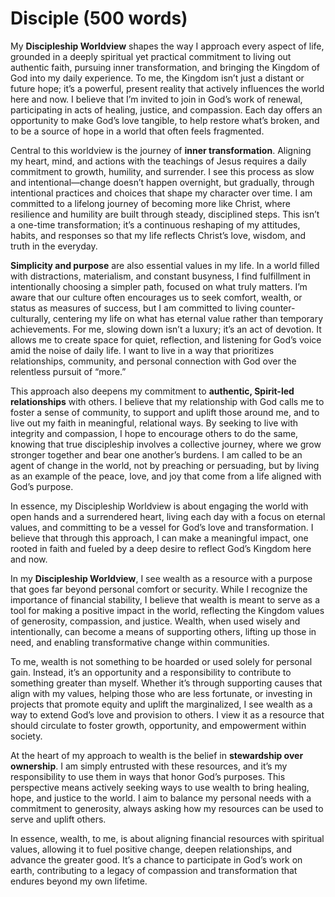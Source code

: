 # Disciple (500 words)

My **Discipleship Worldview** shapes the way I approach every aspect of life, grounded in a deeply spiritual yet
practical commitment to living out authentic faith, pursuing inner transformation, and bringing the Kingdom of God into
my daily experience. To me, the Kingdom isn’t just a distant or future hope; it’s a powerful, present reality that
actively influences the world here and now. I believe that I’m invited to join in God’s work of renewal, participating
in acts of healing, justice, and compassion. Each day offers an opportunity to make God’s love tangible, to help restore
what’s broken, and to be a source of hope in a world that often feels fragmented.

Central to this worldview is the journey of **inner transformation**. Aligning my heart, mind, and actions with the
teachings of Jesus requires a daily commitment to growth, humility, and surrender. I see this process as slow and
intentional—change doesn’t happen overnight, but gradually, through intentional practices and choices that shape my
character over time. I am committed to a lifelong journey of becoming more like Christ, where resilience and humility
are built through steady, disciplined steps. This isn’t a one-time transformation; it’s a continuous reshaping of my
attitudes, habits, and responses so that my life reflects Christ’s love, wisdom, and truth in the everyday.

**Simplicity and purpose** are also essential values in my life. In a world filled with distractions, materialism, and
constant busyness, I find fulfillment in intentionally choosing a simpler path, focused on what truly matters. I’m aware
that our culture often encourages us to seek comfort, wealth, or status as measures of success, but I am committed to
living counter-culturally, centering my life on what has eternal value rather than temporary achievements. For me,
slowing down isn’t a luxury; it’s an act of devotion. It allows me to create space for quiet, reflection, and listening
for God’s voice amid the noise of daily life. I want to live in a way that prioritizes relationships, community, and
personal connection with God over the relentless pursuit of “more.”

This approach also deepens my commitment to **authentic, Spirit-led relationships** with others. I believe that my
relationship with God calls me to foster a sense of community, to support and uplift those around me, and to live out my
faith in meaningful, relational ways. By seeking to live with integrity and compassion, I hope to encourage others to do
the same, knowing that true discipleship involves a collective journey, where we grow stronger together and bear one
another’s burdens. I am called to be an agent of change in the world, not by preaching or persuading, but by living as
an example of the peace, love, and joy that come from a life aligned with God’s purpose.

In essence, my Discipleship Worldview is about engaging the world with open hands and a surrendered heart, living each
day with a focus on eternal values, and committing to be a vessel for God’s love and transformation. I believe that
through this approach, I can make a meaningful impact, one rooted in faith and fueled by a deep desire to reflect God’s
Kingdom here and now.

In my **Discipleship Worldview**, I see wealth as a resource with a purpose that goes far beyond personal comfort or
security. While I recognize the importance of financial stability, I believe that wealth is meant to serve as a tool for
making a positive impact in the world, reflecting the Kingdom values of generosity, compassion, and justice. Wealth,
when used wisely and intentionally, can become a means of supporting others, lifting up those in need, and enabling
transformative change within communities. 

To me, wealth is not something to be hoarded or used solely for personal gain. Instead, it’s an opportunity and a
responsibility to contribute to something greater than myself. Whether it’s through supporting causes that align with my
values, helping those who are less fortunate, or investing in projects that promote equity and uplift the marginalized,
I see wealth as a way to extend God’s love and provision to others. I view it as a resource that should circulate to
foster growth, opportunity, and empowerment within society.

At the heart of my approach to wealth is the belief in **stewardship over ownership**. I am simply entrusted with these
resources, and it’s my responsibility to use them in ways that honor God’s purposes. This perspective means actively
seeking ways to use wealth to bring healing, hope, and justice to the world. I aim to balance my personal needs with a
commitment to generosity, always asking how my resources can be used to serve and uplift others.

In essence, wealth, to me, is about aligning financial resources with spiritual values, allowing it to fuel positive
change, deepen relationships, and advance the greater good. It’s a chance to participate in God’s work on earth,
contributing to a legacy of compassion and transformation that endures beyond my own lifetime.

